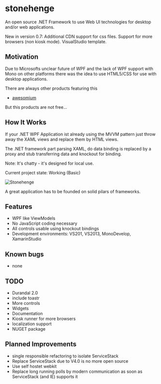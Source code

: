 stonehenge
==========
An open source .NET Framework to use Web UI technologies for desktop and/or web applications.

New in version 0.7: Additional CDN support for css files.
                    Support for more browsers (non kiosk mode).
					VisualStudio template.

Motivation
----------
Due to Microsofts unclear future of WPF and the lack of WPF support
with Mono on other platforms there was the idea to use HTML5/CSS for
use with desktop applications.

There are always other products featuring this
* [awesomium](http://awesomium.com/)

But this products are not free...

How It Works
------------
If your .NET WPF Application ist already using the MVVM pattern
just throw away the XAML views and replace them by HTML views.

The .NET framework part parsing XAML, do data binding is
replaced by a proxy and stub transferring data and knockout for binding.

Note: It's chatty - it's designed for local use.

Current project state: Working (Basic)

![Stonehenge](http://ict-baden.de/images/stonehenge.png)

A great application has to be founded on solid pilars of frameworks.

Features
--------
* WPF like ViewModels
* No JavaScript coding necessary
* All controls usable using knockout bindings
* Development environments: VS201, VS2013, MonoDevelop, XamarinStudio

Known bugs
----------
* none

TODO
----
* Durandal 2.0
* include toastr
* More controls
* Widgets
* Documentation
* Kiosk runner for more browsers
* localization support
* NUGET package

Planned Improvements
--------------------
* single responsible refactoring to isolate ServiceStack
* Replace ServiceStack due to V4.0 is no more open source
* Use self hostet webkit
* Replace long running polls by modern communication
	as soon as ServiceStack (and IE) supports it

